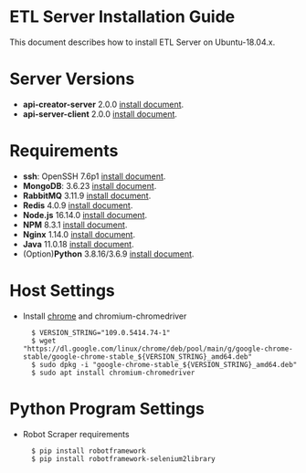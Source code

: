 ETL Server Installation Guide
========================

This document describes how to install ETL Server on Ubuntu-18.04.x.

# Server Versions

- **api-creator-server** 2.0.0 [install document](api-creator-server.md).
- **api-server-client** 2.0.0 [install document](api-server-client.md).

# Requirements

- **ssh**: OpenSSH 7.6p1 [install document](ssh.md).
- **MongoDB**: 3.6.23 [install document](mongodb.md).
- **RabbitMQ** 3.11.9 [install document](rabbitmq.md).
- **Redis** 4.0.9 [install document](redis.md).
- **Node.js** 16.14.0 [install document](node.md).
- **NPM** 8.3.1 [install document](node.md).
- **Nginx** 1.14.0 [install document](nginx.md).
- **Java** 11.0.18 [install document](java.md).
- (Option)**Python** 3.8.16/3.6.9 [install document](python.md).

# Host Settings

- Install [chrome](https://www.ubuntuupdates.org/package/google_chrome/stable/main/base/google-chrome-stable?id=202706&page=2) and chromium-chromedriver

        $ VERSION_STRING="109.0.5414.74-1"
        $ wget "https://dl.google.com/linux/chrome/deb/pool/main/g/google-chrome-stable/google-chrome-stable_${VERSION_STRING}_amd64.deb"
        $ sudo dpkg -i "google-chrome-stable_${VERSION_STRING}_amd64.deb"
        $ sudo apt install chromium-chromedriver

# Python Program Settings

- Robot Scraper requirements

        $ pip install robotframework
        $ pip install robotframework-selenium2library

